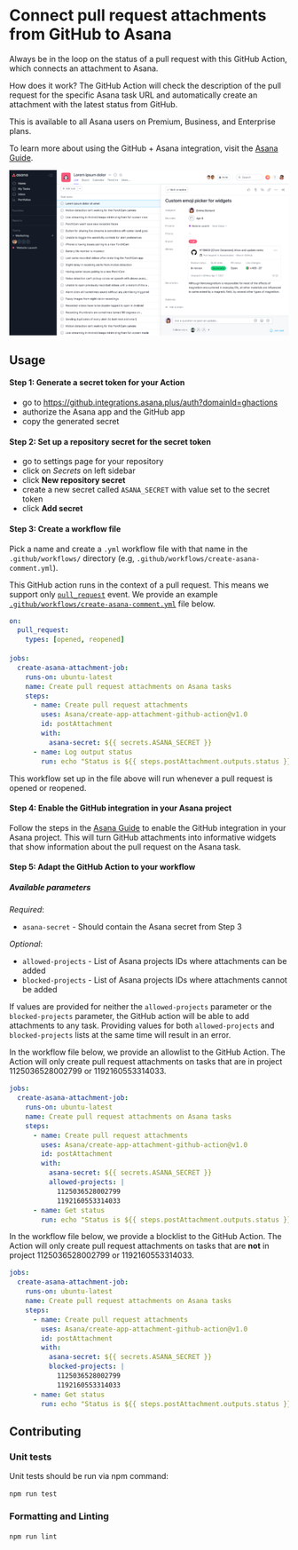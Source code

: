 # Connect pull request attachments from GitHub to Asana

Always be in the loop on the status of a pull request with this GitHub Action, which connects an attachment to Asana.

How does it work? The GitHub Action will check the description of the pull request for the specific Asana task URL and automatically create an attachment with the latest status from GitHub.

This is available to all Asana users on Premium, Business, and Enterprise plans. 

To learn more about using the GitHub + Asana integration, visit the [Asana Guide](https://asana.com/guide/help/api/github).

<img src="assets/github-attachment.png" alt="GitHub pull request attachment">

## Usage

#### Step 1: Generate a secret token for your Action

* go to https://github.integrations.asana.plus/auth?domainId=ghactions
* authorize the Asana app and the GitHub app
* copy the generated secret

#### Step 2: Set up a repository secret for the secret token

* go to settings page for your repository
* click on *Secrets* on left sidebar
* click **New repository secret**
* create a new secret called `ASANA_SECRET` with value set to the secret token
* click **Add secret**

#### Step 3: Create a workflow file

Pick a name and create a `.yml` workflow file with that name in the `.github/workflows/` directory (e.g, `.github/workflows/create-asana-comment.yml`). 

This GitHub action runs in the context of a pull request. This means we support only [`pull_request`](https://docs.github.com/en/actions/learn-github-actions/events-that-trigger-workflows#pull_request) event. We provide an example [`.github/workflows/create-asana-comment.yml`](https://github.com/Asana/create-app-attachment-github-action/blob/main/example-workflow-file.yaml) file below.

```yaml
on:
  pull_request:
    types: [opened, reopened]

jobs:
  create-asana-attachment-job:
    runs-on: ubuntu-latest
    name: Create pull request attachments on Asana tasks
    steps:
      - name: Create pull request attachments
        uses: Asana/create-app-attachment-github-action@v1.0
        id: postAttachment
        with:
          asana-secret: ${{ secrets.ASANA_SECRET }}
      - name: Log output status
        run: echo "Status is ${{ steps.postAttachment.outputs.status }}"
```

This workflow set up in the file above will run whenever a pull request is opened or reopened.

#### Step 4: Enable the GitHub integration in your Asana project

Follow the steps in the [Asana Guide]((https://asana.com/guide/help/api/github)) to enable the GitHub integration in your Asana project. This will turn GitHub attachments into informative widgets that show information about the pull request on the Asana task.

#### Step 5: Adapt the GitHub Action to your workflow

##### Available parameters

*Required*:
* ```asana-secret``` - Should contain the Asana secret from Step 3

*Optional*:
* ```allowed-projects``` - List of Asana projects IDs where attachments can be added
* ```blocked-projects``` - List of Asana projects IDs where attachments cannot be added


If values are provided for neither the `allowed-projects` parameter or the `blocked-projects` parameter, the GitHub action will be able to add attachments to any task. Providing values for both ```allowed-projects``` and ```blocked-projects``` lists at the same time will result in an error.

In the workflow file below, we provide an allowlist to the GitHub Action. The Action will only create pull request attachments on tasks that are in project 1125036528002799 or 1192160553314033. 

```yaml
jobs:
  create-asana-attachment-job:
    runs-on: ubuntu-latest
    name: Create pull request attachments on Asana tasks
    steps:
      - name: Create pull request attachments
        uses: Asana/create-app-attachment-github-action@v1.0
        id: postAttachment
        with:
          asana-secret: ${{ secrets.ASANA_SECRET }}
          allowed-projects: |
            1125036528002799
            1192160553314033
      - name: Get status
        run: echo "Status is ${{ steps.postAttachment.outputs.status }}"
```

In the workflow file below, we provide a blocklist to the GitHub Action. The Action will only create pull request attachments on tasks that are **not** in project 1125036528002799 or 1192160553314033.

```yaml
jobs:
  create-asana-attachment-job:
    runs-on: ubuntu-latest
    name: Create pull request attachments on Asana tasks
    steps:
      - name: Create pull request attachments
        uses: Asana/create-app-attachment-github-action@v1.0
        id: postAttachment
        with:
          asana-secret: ${{ secrets.ASANA_SECRET }}
          blocked-projects: |
            1125036528002799
            1192160553314033
      - name: Get status
        run: echo "Status is ${{ steps.postAttachment.outputs.status }}"
```

## Contributing

### Unit tests

Unit tests should be run via npm command:

```npm run test```

### Formatting and Linting

```npm run lint```
